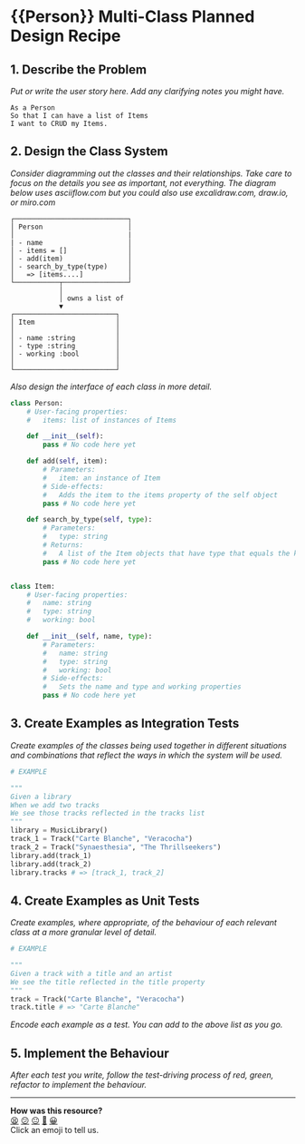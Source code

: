 # {{Person}} Multi-Class Planned Design Recipe

## 1. Describe the Problem

_Put or write the user story here. Add any clarifying notes you might have._
```
As a Person
So that I can have a list of Items
I want to CRUD my Items.
```

## 2. Design the Class System

_Consider diagramming out the classes and their relationships. Take care to
focus on the details you see as important, not everything. The diagram below
uses asciiflow.com but you could also use excalidraw.com, draw.io, or miro.com_

```
┌────────────────────────────┐
│ Person                     │
│                            |
| - name                     │
│ - items = []               │
│ - add(item)                │
│ - search_by_type(type)     │
│   => [items....]           │
└───────────┬────────────────┘
            │
            │ owns a list of
            ▼
┌─────────────────────────┐
│ Item                    │
│                         │
│ - name :string          │
│ - type :string          │
│ - working :bool         │
│                         │
└─────────────────────────┘
```

_Also design the interface of each class in more detail._

```python
class Person:
    # User-facing properties:
    #   items: list of instances of Items

    def __init__(self):
        pass # No code here yet

    def add(self, item):
        # Parameters:
        #   item: an instance of Item
        # Side-effects:
        #   Adds the item to the items property of the self object
        pass # No code here yet

    def search_by_type(self, type):
        # Parameters:
        #   type: string
        # Returns:
        #   A list of the Item objects that have type that equals the keyword
        pass # No code here yet


class Item:
    # User-facing properties:
    #   name: string
    #   type: string
    #   working: bool

    def __init__(self, name, type):
        # Parameters:
        #   name: string
        #   type: string
        #   working: bool
        # Side-effects:
        #   Sets the name and type and working properties
        pass # No code here yet


```

## 3. Create Examples as Integration Tests

_Create examples of the classes being used together in different situations and
combinations that reflect the ways in which the system will be used._

```python
# EXAMPLE

"""
Given a library
When we add two tracks
We see those tracks reflected in the tracks list
"""
library = MusicLibrary()
track_1 = Track("Carte Blanche", "Veracocha")
track_2 = Track("Synaesthesia", "The Thrillseekers")
library.add(track_1)
library.add(track_2)
library.tracks # => [track_1, track_2]
```

## 4. Create Examples as Unit Tests

_Create examples, where appropriate, of the behaviour of each relevant class at
a more granular level of detail._

```python
# EXAMPLE

"""
Given a track with a title and an artist
We see the title reflected in the title property
"""
track = Track("Carte Blanche", "Veracocha")
track.title # => "Carte Blanche"
```

_Encode each example as a test. You can add to the above list as you go._

## 5. Implement the Behaviour

_After each test you write, follow the test-driving process of red, green,
refactor to implement the behaviour._


<!-- BEGIN GENERATED SECTION DO NOT EDIT -->

---

**How was this resource?**  
[😫](https://airtable.com/shrUJ3t7KLMqVRFKR?prefill_Repository=makersacademy%2Fgolden-square-in-python&prefill_File=resources%2Fmulti_class_recipe_template.md&prefill_Sentiment=😫) [😕](https://airtable.com/shrUJ3t7KLMqVRFKR?prefill_Repository=makersacademy%2Fgolden-square-in-python&prefill_File=resources%2Fmulti_class_recipe_template.md&prefill_Sentiment=😕) [😐](https://airtable.com/shrUJ3t7KLMqVRFKR?prefill_Repository=makersacademy%2Fgolden-square-in-python&prefill_File=resources%2Fmulti_class_recipe_template.md&prefill_Sentiment=😐) [🙂](https://airtable.com/shrUJ3t7KLMqVRFKR?prefill_Repository=makersacademy%2Fgolden-square-in-python&prefill_File=resources%2Fmulti_class_recipe_template.md&prefill_Sentiment=🙂) [😀](https://airtable.com/shrUJ3t7KLMqVRFKR?prefill_Repository=makersacademy%2Fgolden-square-in-python&prefill_File=resources%2Fmulti_class_recipe_template.md&prefill_Sentiment=😀)  
Click an emoji to tell us.

<!-- END GENERATED SECTION DO NOT EDIT -->
